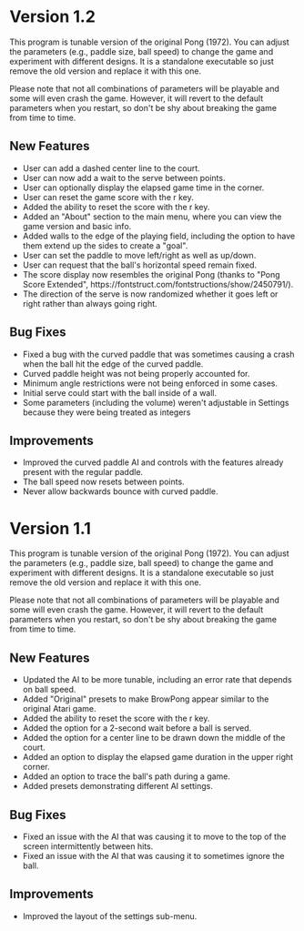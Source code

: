 <h1>Version 1.2</h1>

<p>This program is tunable version of the original Pong (1972). You can adjust the parameters (e.g., paddle size, ball speed) to change the game and experiment with different designs. It is a standalone executable so just remove the old version and replace it with this one.</p>

<p>Please note that not all combinations of parameters will be playable and some will even crash the game. However, it will revert to the default parameters when you restart, so don't be shy about breaking the game from time to time.</p>

<h2>New Features</h2>

<ul>
<li>User can add a dashed center line to the court.</li>
<li>User can now add a wait to the serve between points.</li>
<li>User can optionally display the elapsed game time in the corner.</li>
<li>User can reset the game score with the r key.</li>
<li>Added the ability to reset the score with the r key.</li>
<li>Added an "About" section to the main menu, where you can view the game version and basic info.</li>
<li>Added walls to the edge of the playing field, including the option to have them extend up the sides to create a "goal".</li>
<li>User can set the paddle to move left/right as well as up/down.</li>
<li>User can request that the ball's horizontal speed remain fixed.</li>
<li>The score display now resembles the original Pong (thanks to "Pong Score Extended", https://fontstruct.com/fontstructions/show/2450791/).</li>
<li>The direction of the serve is now randomized whether it goes left or right rather than always going right.</li>
</ul>
<h2>Bug Fixes</h2>
<ul>
<li>Fixed a bug with the curved paddle that was sometimes causing a crash when the ball hit the edge of the curved paddle.</li>
<li>Curved paddle height was not being properly accounted for.</li>
<li>Minimum angle restrictions were not being enforced in some cases.</li>
<li>Initial serve could start with the ball inside of a wall.</li>
<li>Some parameters (including the volume) weren't adjustable in Settings because they were being treated as integers</li>
</ul>
<h2>Improvements</h2>
<ul>
<li>Improved the curved paddle AI and controls with the features already present with the regular paddle.</li>
<li>The ball speed now resets between points.</li>
<li>Never allow backwards bounce with curved paddle. </li>
</ul>

<h1>Version 1.1</h1>

<p>This program is tunable version of the original Pong (1972). You can adjust the parameters (e.g., paddle size, ball speed) to change the game and experiment with different designs. It is a standalone executable so just remove the old version and replace it with this one.</p>

<p>Please note that not all combinations of parameters will be playable and some will even crash the game. However, it will revert to the default parameters when you restart, so don't be shy about breaking the game from time to time.</p>

<h2>New Features</h2>

<ul>
<li>Updated the AI to be more tunable, including an error rate that depends on ball speed.</li>
<li>Added "Original" presets to make BrowPong appear similar to the original Atari game.</li>
<li>Added the ability to reset the score with the r key.</li>
<li>Added the option for a 2-second wait before a ball is served.</li>
<li>Added the option for a center line to be drawn down the middle of the court.</li>
<li>Added an option to display the elapsed game duration in the upper right corner.</li>
<li>Added an option to trace the ball's path during a game.</li>
<li>Added presets demonstrating different AI settings.</li>
</ul>
<h2>Bug Fixes</h2>
<ul>
<li>Fixed an issue with the AI that was causing it to move to the top of the screen intermittently between hits.</li>
<li>Fixed an issue with the AI that was causing it to sometimes ignore the ball.</li>
</ul>
<h2>Improvements</h2>
<ul>
<li>Improved the layout of the settings sub-menu.</li>
</ul>
